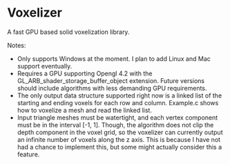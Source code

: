 Voxelizer
=========

A fast GPU based solid voxelization library.


Notes:
- Only supports Windows at the moment. I plan to add Linux and Mac support eventually.
- Requires a GPU supporting Opengl 4.2 with the GL_ARB_shader_storage_buffer_object extension. Future versions should include algorithms with less demanding GPU requirements.
- The only output data structure supported right now is a linked list of the starting and ending voxels for each row and column. Example.c shows how to voxelize a mesh and read the linked list.
- Input triangle meshes must be watertight, and each vertex component must be in the interval [-1, 1]. Though, the algorithm does not clip the depth component in the voxel grid, so the voxelizer can currently output an infinite number of voxels along the z axis. This is because I have not had a chance to implement this, but some might actually consider this a feature.
